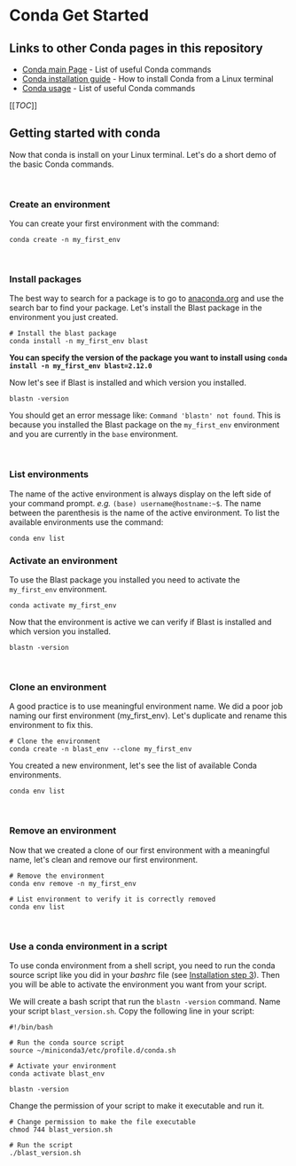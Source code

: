 # Conda Get Started

## Links to other Conda pages in this repository

- [Conda main Page](README) - List of useful Conda commands
- [Conda installation guide](conda_installation_guide) - How to install Conda from a Linux terminal
- [Conda usage](conda_usage) - List of useful Conda commands

[[_TOC_]]

## Getting started with conda

Now that conda is install on your Linux terminal. Let's do a short demo of the basic Conda commands.

<br>

### Create an environment

You can create your first environment with the command:

```{bash}
conda create -n my_first_env
```

<br>

### Install packages

The best way to search for a package is to go to [anaconda.org](https://anaconda.org/) and use the search bar to find your package. Let's install the Blast package in the environment you just created.

```{bash}
# Install the blast package
conda install -n my_first_env blast
```

**You can specify the version of the package you want to install using `conda install -n my_first_env blast=2.12.0`**

Now let's see if Blast is installed and which version you installed.

```{bash}
blastn -version
```

You should get an error message like: `Command 'blastn' not found`. This is because you installed the Blast package on the `my_first_env` environment and you are currently in the `base` environment.

<br>

### List environments

The name of the active environment is always display on the left side of your command prompt. *e.g.* `(base) username@hostname:~$`. The name between the parenthesis is the name of the active environment. To list the available environments use the command:

```{bash}
conda env list
```

### Activate an environment

To use the Blast package you installed you need to activate the `my_first_env` environment.

```{bash}
conda activate my_first_env
```

Now that the environment is active we can verify if Blast is installed and which version you installed.

```{bash}
blastn -version
```

<br>

### Clone an environment

A good practice is to use meaningful environment name. We did a poor job naming our first environment (my_first_env). Let's duplicate and rename this environment to fix this.

```{bash}
# Clone the environment
conda create -n blast_env --clone my_first_env
```

You created a new environment, let's see the list of available Conda environments.

```{bash}
conda env list
```

<br>

### Remove an environment

Now that we created a clone of our first environment with a meaningful name, let's clean and remove our first environment.

```{bash}
# Remove the environment
conda env remove -n my_first_env

# List environment to verify it is correctly removed
conda env list
```

<br>

### Use a conda environment in a script

To use conda environment from a shell script, you need to run the conda source script like you did in your *bashrc* file (see [Installation step 3](conda_installation_guide#Installation)). Then you will be able to activate the environment you want from your script.

We will create a bash script that run the `blastn -version` command. Name your script `blast_version.sh`. Copy the following line in your script:

```{bashrc}
#!/bin/bash

# Run the conda source script
source ~/miniconda3/etc/profile.d/conda.sh

# Activate your environment
conda activate blast_env

blastn -version
```

Change the permission of your script to make it executable and run it.

```{bash}
# Change permission to make the file executable
chmod 744 blast_version.sh

# Run the script
./blast_version.sh
```
